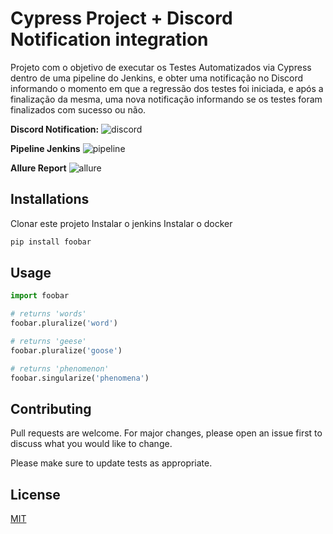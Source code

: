# Cypress Project + Discord Notification integration

Projeto com o objetivo de executar os Testes Automatizados via Cypress dentro de uma pipeline do Jenkins, e obter uma notificação no Discord informando o momento em que a regressão dos testes foi iniciada, e após a finalização da mesma, uma nova notificação informando se os testes foram finalizados com sucesso ou não.

**Discord Notification:**
![discord](https://i.ibb.co/F7mJcRC/discord.jpg)

**Pipeline Jenkins**
![pipeline](https://i.ibb.co/9WMg4tX/pipeline.jpg)

**Allure Report**
![allure](https://i.ibb.co/85HJg3d/allure.png)


## Installations

Clonar este projeto
Instalar o jenkins
Instalar o docker

```bash
pip install foobar
```

## Usage

```python
import foobar

# returns 'words'
foobar.pluralize('word')

# returns 'geese'
foobar.pluralize('goose')

# returns 'phenomenon'
foobar.singularize('phenomena')
```

## Contributing
Pull requests are welcome. For major changes, please open an issue first to discuss what you would like to change.

Please make sure to update tests as appropriate.

## License
[MIT](https://choosealicense.com/licenses/mit/)